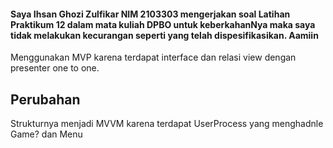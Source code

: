 #### Saya Ihsan Ghozi Zulfikar NIM 2103303 mengerjakan soal Latihan Praktikum 12 dalam mata kuliah DPBO untuk keberkahanNya maka saya tidak melakukan kecurangan seperti yang telah dispesifikasikan. Aamiin

Menggunakan MVP karena terdapat interface dan relasi view dengan presenter one to one.

## Perubahan
Strukturnya menjadi MVVM karena terdapat UserProcess yang menghadnle Game? dan Menu
